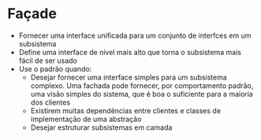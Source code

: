 # Façade

- Fornecer uma interface unificada para um conjunto de interfces em um subsistema
- Define uma interface de nível mais alto que torna o subsistema mais fácil de ser usado
- Use o padrão quando:
  - Desejar fornecer uma interface simples para um subsistema complexo. Uma fachada pode fornecer, por comportamento padrão, uma visão simples do sistema, que é boa o suficiente para a maioria dos clientes
  - Existirem muitas dependências entre clientes e classes de implementação de uma abstração
  - Desejar estruturar subsistemas em camada